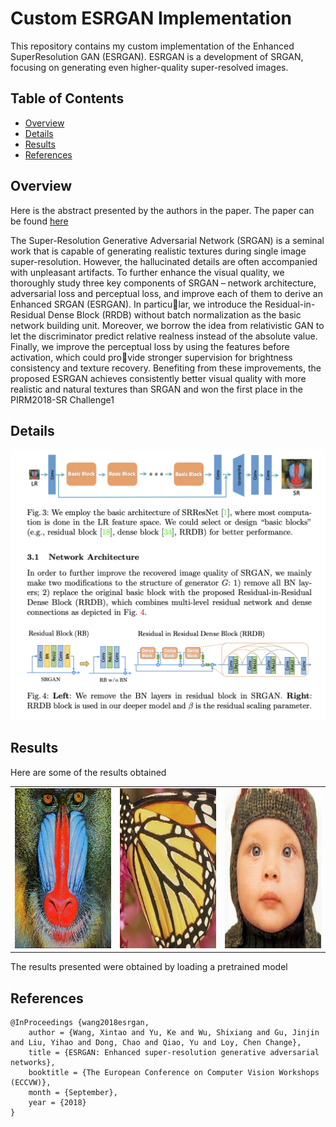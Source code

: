 # Custom ESRGAN Implementation

This repository contains my custom implementation of the Enhanced SuperResolution GAN (ESRGAN). ESRGAN is a development of SRGAN, focusing on generating even higher-quality super-resolved images.


## Table of Contents

- [Overview](#overview)
- [Details](#details)
- [Results](#results)
- [References](#references)

## Overview

Here is the abstract presented by the authors in the paper. The paper can be found [here](https://arxiv.org/abs/1809.00219)

The Super-Resolution Generative Adversarial Network (SRGAN) is a seminal work that is capable of generating realistic textures
during single image super-resolution. However, the hallucinated details
are often accompanied with unpleasant artifacts. To further enhance the
visual quality, we thoroughly study three key components of SRGAN –
network architecture, adversarial loss and perceptual loss, and improve
each of them to derive an Enhanced SRGAN (ESRGAN). In particular, we introduce the Residual-in-Residual Dense Block (RRDB) without
batch normalization as the basic network building unit. Moreover, we
borrow the idea from relativistic GAN to let the discriminator predict
relative realness instead of the absolute value. Finally, we improve the
perceptual loss by using the features before activation, which could provide stronger supervision for brightness consistency and texture recovery.
Benefiting from these improvements, the proposed ESRGAN achieves
consistently better visual quality with more realistic and natural textures
than SRGAN and won the first place in the PIRM2018-SR Challenge1

## Details

![Model Training Scheme](assets/training.png)

## Results

Here are some of the results obtained

<table>
    <tr>
        <td><img src="saved/baboon_LR.png" width="256" height="256"></td>
        <td><img src="saved/butterfly_LR.png" width="256" height="256"></td>
        <td><img src="saved/baby_LR.png" width="256" height="256"></td>
    </tr>
</table>

The results presented were obtained by loading a pretrained model

## References
```
@InProceedings {wang2018esrgan,
    author = {Wang, Xintao and Yu, Ke and Wu, Shixiang and Gu, Jinjin and Liu, Yihao and Dong, Chao and Qiao, Yu and Loy, Chen Change},
    title = {ESRGAN: Enhanced super-resolution generative adversarial networks},
    booktitle = {The European Conference on Computer Vision Workshops (ECCVW)},
    month = {September},
    year = {2018}
}
```
